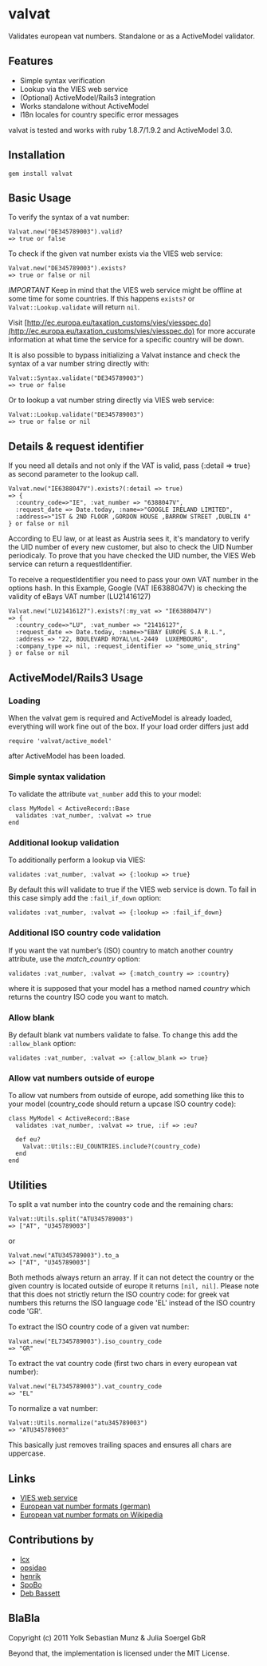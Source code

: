 # valvat

Validates european vat numbers. Standalone or as a ActiveModel validator.

## Features

* Simple syntax verification
* Lookup via the VIES web service
* (Optional) ActiveModel/Rails3 integration
* Works standalone without ActiveModel
* I18n locales for country specific error messages

valvat is tested and works with ruby 1.8.7/1.9.2 and ActiveModel 3.0.

## Installation

    gem install valvat

## Basic Usage

To verify the syntax of a vat number:

    Valvat.new("DE345789003").valid?
    => true or false
  
To check if the given vat number exists via the VIES web service:

    Valvat.new("DE345789003").exists?
    => true or false or nil
  
*IMPORTANT* Keep in mind that the VIES web service might be offline at some time for some countries. If this happens `exists?` or `Valvat::Lookup.validate` will return `nil`.

Visit [http://ec.europa.eu/taxation_customs/vies/viesspec.do](http://ec.europa.eu/taxation_customs/vies/viesspec.do) for more accurate information at what time the service for a specific country will be down.

It is also possible to bypass initializing a Valvat instance and check the syntax of a var number string directly with:

    Valvat::Syntax.validate("DE345789003")
    => true or false
  
Or to lookup a vat number string directly via VIES web service:

    Valvat::Lookup.validate("DE345789003")
    => true or false or nil
    
## Details & request identifier

If you need all details and not only if the VAT is valid, pass {:detail => true} as second parameter to the lookup call.

    Valvat.new("IE6388047V").exists?(:detail => true)
    => {
      :country_code=>"IE", :vat_number => "6388047V", 
      :request_date => Date.today, :name=>"GOOGLE IRELAND LIMITED", 
      :address=>"1ST & 2ND FLOOR ,GORDON HOUSE ,BARROW STREET ,DUBLIN 4"
    } or false or nil
    
According to EU law, or at least as Austria sees it, it's mandatory to verify the UID number of every new customer, but also to check the UID Number periodicaly. To prove that you have checked the UID number, the VIES Web service can return a requestIdentifier.

To receive a requestIdentifier you need to pass your own VAT number in the options hash. In this Example, Google (VAT IE6388047V) is checking the validity of eBays VAT number (LU21416127)

    Valvat.new("LU21416127").exists?(:my_vat => "IE6388047V")
    => {
      :country_code=>"LU", :vat_number => "21416127", 
      :request_date => Date.today, :name=>"EBAY EUROPE S.A R.L.", 
      :address => "22, BOULEVARD ROYAL\nL-2449  LUXEMBOURG",
      :company_type => nil, :request_identifier => "some_uniq_string"
    } or false or nil

## ActiveModel/Rails3 Usage

### Loading

When the valvat gem is required and ActiveModel is already loaded, everything will work fine out of the box. If your load order differs just add

    require 'valvat/active_model'
  
after ActiveModel has been loaded.

### Simple syntax validation
  
To validate the attribute `vat_number` add this to your model:

    class MyModel < ActiveRecord::Base
      validates :vat_number, :valvat => true
    end

### Additional lookup validation
  
To additionally perform a lookup via VIES:

    validates :vat_number, :valvat => {:lookup => true}
  
By default this will validate to true if the VIES web service is down. To fail in this case simply add the `:fail_if_down` option:

    validates :vat_number, :valvat => {:lookup => :fail_if_down}

### Additional ISO country code validation

If you want the vat number’s (ISO) country to match another country attribute, use the _match_country_ option: 

    validates :vat_number, :valvat => {:match_country => :country}

where it is supposed that your model has a method named _country_ which returns the country ISO code you want to match.

### Allow blank

By default blank vat numbers validate to false. To change this add the `:allow_blank` option:

    validates :vat_number, :valvat => {:allow_blank => true}

### Allow vat numbers outside of europe
  
To allow vat numbers from outside of europe, add something like this to your model (country_code should return a upcase ISO country code):

    class MyModel < ActiveRecord::Base
      validates :vat_number, :valvat => true, :if => :eu?
      
      def eu?
        Valvat::Utils::EU_COUNTRIES.include?(country_code)
      end
    end
    
## Utilities

To split a vat number into the country code and the remaining chars:

    Valvat::Utils.split("ATU345789003")
    => ["AT", "U345789003"]
    
or

    Valvat.new("ATU345789003").to_a
    => ["AT", "U345789003"]
  
Both methods always return an array. If it can not detect the country or the given country is located outside of europe it returns `[nil, nil]`. Please note that this does not strictly return the ISO country code: for greek vat numbers this returns the ISO language code 'EL' instead of the ISO country code 'GR'.

To extract the ISO country code of a given vat number:

    Valvat.new("EL7345789003").iso_country_code
    => "GR"
  
To extract the vat country code (first two chars in every european vat number):

    Valvat.new("EL7345789003").vat_country_code
    => "EL"

To normalize a vat number:

    Valvat::Utils.normalize("atu345789003")
    => "ATU345789003"
  
This basically just removes trailing spaces and ensures all chars are uppercase.

## Links

* [VIES web service](http://ec.europa.eu/taxation_customs/vies)
* [European vat number formats (german)](http://bzst.de/DE/Steuern_International/USt_Identifikationsnummer/Merkblaetter/Aufbau_USt_IdNr.html)
* [European vat number formats on Wikipedia](http://en.wikipedia.org/wiki/European_Union_Value_Added_Tax)

## Contributions by

* [lcx](https://github.com/lcx)
* [opsidao](https://github.com/opsidao)
* [henrik](https://github.com/henrik)
* [SpoBo](https://github.com/SpoBo)
* [Deb Bassett](https://github.com/urbanwide)

## BlaBla

Copyright (c) 2011 Yolk Sebastian Munz & Julia Soergel GbR

Beyond that, the implementation is licensed under the MIT License.